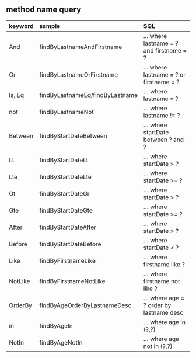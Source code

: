 ## method name query

| keyword | sample                          | SQL                                                                                                                        |
|:--------|:--------------------------------|:---------------------------------------------------------------------------------------------------------------------------|
| And     | findByLastnameAndFirstname      | ... where lastname = ? and firstname = ?                                                                                   |
| Or      | findByLastnameOrFirstname       | ... where lastname = ? or firstname = ?                                                                                    |
| Is, Eq  | findByLastnameEq/findByLastname | … where lastname = ?                                                                                                       |
| not     | findByLastnameNot               | … where lastname != ?                                                                                                      |
| Between | findByStartDateBetween          | … where startDate between  ? and ?                                                                                 |
| Lt      | findByStartDateLt               | … where startDate > ?                                                                                              |
| Lte     | findByStartDateLte              | … where startDate >= ?                                                                                             |
| Gt      | findByStartDateGr               | … where startDate > ?                                                                                                 |
| Gte     | findByStartDateGte              | … where startDate >= ?                                                                                              |
| After   | findByStartDateAfter            | … where startDate > ?                                                                                                |
| Before  | findByStartDateBefore           | … where startDate < ?                                                                                                |
| Like    | findByFirstnameLike             | … where firstname like ?                                                                                             |
| NotLike | findByFirstnameNotLike          | … where firstname not like ?                                                                                      |
| OrderBy | findByAgeOrderByLastnameDesc    | … where age = ? order by lastname desc                                                                                 |
| in      | findByAgeIn                     | … where age  in (?,?)    |
| NotIn   | findByAgeNotIn                  | …  where age  not in (?,?) |